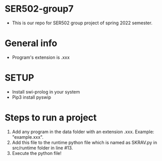 # SER502-group7

* This is our repo for SER502 group project of spring 2022 semester.

# General info
* Program's extension is .xxx

# SETUP
* Install swi-prolog in your system
* Pip3 install pyswip

# Steps to run a project
1. Add any program in the data folder with an extension .xxx. Example: "example.xxx".
2. Add this file to the runtime python file which is named as SKRAV.py in src/runtime folder in line #13.
3. Execute the python file!
